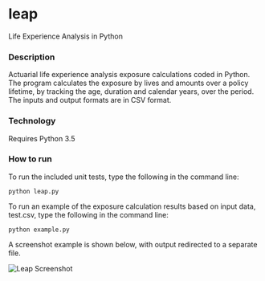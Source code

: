 # leap
Life Experience Analysis in Python

### Description
Actuarial life experience analysis exposure calculations coded in Python.  The program calculates the exposure by lives and amounts over a policy lifetime, by tracking the age, duration and calendar years, over the period.
The inputs and output formats are in CSV format. 

### Technology
Requires Python 3.5


### How to run
To run the included unit tests, type the following in the command line:

    python leap.py

To run an example of the exposure calculation results based on input data, test.csv, type the following in the command line:

    python example.py

A screenshot example is shown below, with output redirected to a separate file.

![Leap Screenshot](https://github.com/juschan/leap/img/leap_screenshot.jpg)